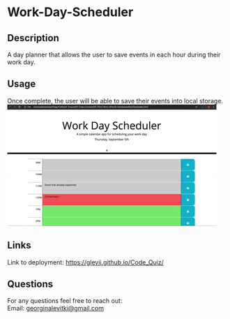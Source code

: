 # Work-Day-Scheduler

## Description

A day planner that allows the user to save events in each hour during their work day.


## Usage

Once complete, the user will be able to save their events into local storage. <br>
<img src="05-third-party-apis-homework-demo.gif" alt="demo"/>


## Links

Link to deployment: <https://glevii.github.io/Code_Quiz/>

## Questions

For any questions feel free to reach out: <br>
Email: <georginalevitki@gmail.com>

